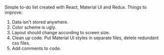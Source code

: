 Simple to-do list created with React, Material UI and Redux.
Things to improve:
1) Data isn't stored anywhere.
2) Color scheme is ugly. 
3) Layout should change according to screen size. 
4) Clean up code. Put Material UI styles in separate files, delete redundant css files.
5) Add comments to code.
